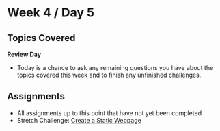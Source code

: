 # Week 4 / Day 5

## Topics Covered
**Review Day**
  - Today is a chance to ask any remaining questions you have about the topics covered this week and to finish any unfinished challenges.

## Assignments
- All assignments up to this point that have not yet been completed
- Stretch Challenge: [Create a Static Webpage](https://github.com/codeplatoon/html-static-webpage)

